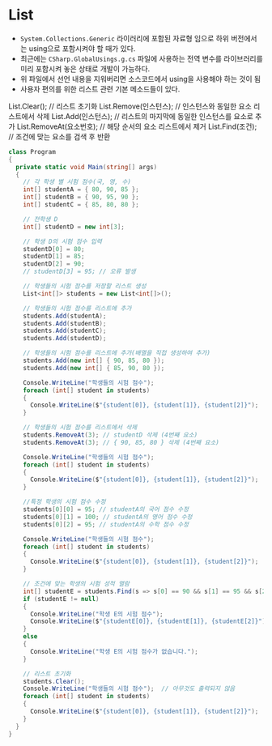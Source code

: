 # List 

- ```System.Collections.Generic``` 라이러리에 포함된 자료형 임으로 하위 버전에서는 using으로 포함시켜야 할 때가 있다.
- 최근에는 ```CSharp.GlobalUsings.g.cs``` 파일에 사용하는 전역 변수를 라이브러리를 미리 포함시켜 놓은 상태로 개발이 가능하다.
- 위 파일에서 선언 내용을 지워버리면 소스코드에서 using을 사용해야 하는 것이 됨
- 사용자 편의를 위한 리스트 관련 기본 메소드들이 있다.

List.Clear(); // 리스트 초기화
List.Remove(인스턴스); // 인스턴스와 동일한 요소 리스트에서 삭제
List.Add(인스턴스); // 리스트의 마지막에 동일한 인스턴스를 요소로 추가
List.RemoveAt(요소번호); // 해당 순서의 요소 리스트에서 제거
List.Find(조건); // 조건에 맞는 요소를 검색 후 반환

~~~csharp
class Program
{
  private static void Main(string[] args)
  {
    // 각 학생 별 시험 점수(국, 영, 수)
    int[] studentA = { 80, 90, 85 };
    int[] studentB = { 90, 95, 90 };
    int[] studentC = { 85, 80, 80 };

    // 전학생 D
    int[] studentD = new int[3];

    // 학생 D의 시험 점수 입력
    studentD[0] = 80;
    studentD[1] = 85;
    studentD[2] = 90;
    // studentD[3] = 95; // 오류 발생

    // 학생들의 시험 점수를 저장할 리스트 생성
    List<int[]> students = new List<int[]>();

    // 학생들의 시험 점수를 리스트에 추가
    students.Add(studentA);
    students.Add(studentB);
    students.Add(studentC);
    students.Add(studentD);

    // 학생들의 시험 점수를 리스트에 추가(배열을 직접 생성하여 추가)
    students.Add(new int[] { 90, 85, 80 });
    students.Add(new int[] { 85, 90, 80 });

    Console.WriteLine("학생들의 시험 점수");
    foreach (int[] student in students)
    {
      Console.WriteLine($"{student[0]}, {student[1]}, {student[2]}");
    }

    // 학생들의 시험 점수를 리스트에서 삭제
    students.RemoveAt(3); // studentD 삭제 (4번째 요소)
    students.RemoveAt(3); // { 90, 85, 80 } 삭제 (4번째 요소)

    Console.WriteLine("학생들의 시험 점수");
    foreach (int[] student in students)
    {
      Console.WriteLine($"{student[0]}, {student[1]}, {student[2]}");
    }

    //특정 학생의 시험 점수 수정
    students[0][0] = 95; // studentA의 국어 점수 수정
    students[0][1] = 100; // studentA의 영어 점수 수정
    students[0][2] = 95; // studentA의 수학 점수 수정

    Console.WriteLine("학생들의 시험 점수");
    foreach (int[] student in students)
    {
      Console.WriteLine($"{student[0]}, {student[1]}, {student[2]}");
    }

    // 조건에 맞는 학생의 시험 성적 열람
    int[] studentE = students.Find(s => s[0] == 90 && s[1] == 95 && s[2] == 90);
    if (studentE != null)
    {
      Console.WriteLine("학생 E의 시험 점수");
      Console.WriteLine($"{studentE[0]}, {studentE[1]}, {studentE[2]}");
    }
    else
    {
      Console.WriteLine("학생 E의 시험 점수가 없습니다.");
    }

    // 리스트 초기화
    students.Clear();
    Console.WriteLine("학생들의 시험 점수");  // 아무것도 출력되지 않음
    foreach (int[] student in students)
    {
      Console.WriteLine($"{student[0]}, {student[1]}, {student[2]}");
    }
  }
}
~~~